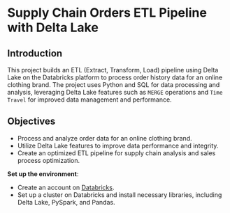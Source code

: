 # Supply Chain Orders ETL Pipeline with Delta Lake

## Introduction

This project builds an ETL (Extract, Transform, Load) pipeline using Delta Lake on the Databricks platform to process order history data for an online clothing brand. The project uses Python and SQL for data processing and analysis, leveraging Delta Lake features such as `MERGE` operations and `Time Travel` for improved data management and performance.

## Objectives

- Process and analyze order data for an online clothing brand.
- Utilize Delta Lake features to improve data performance and integrity.
- Create an optimized ETL pipeline for supply chain analysis and sales process optimization.
  
**Set up the environment**:
   - Create an account on [Databricks](https://databricks.com/).
   - Set up a cluster on Databricks and install necessary libraries, including Delta Lake, PySpark, and Pandas.
